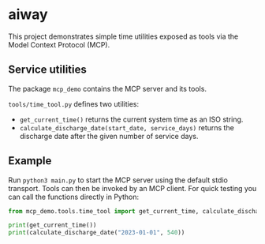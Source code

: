 # aiway

This project demonstrates simple time utilities exposed as tools via the
Model Context Protocol (MCP).

## Service utilities

The package `mcp_demo` contains the MCP server and its tools.

`tools/time_tool.py` defines two utilities:
- `get_current_time()` returns the current system time as an ISO string.
- `calculate_discharge_date(start_date, service_days)` returns the discharge
  date after the given number of service days.

## Example

Run `python3 main.py` to start the MCP server using the default stdio
transport. Tools can then be invoked by an MCP client. For quick testing you can
call the functions directly in Python:

```python
from mcp_demo.tools.time_tool import get_current_time, calculate_discharge_date

print(get_current_time())
print(calculate_discharge_date("2023-01-01", 540))
```

